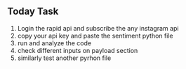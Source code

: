 ## Today Task

1.  Login the rapid api and subscribe the any instagram api 
2.  copy your api key and paste the sentiment python file
3.  run and analyze the code 
4.  check different inputs on payload section
5.  similarly test another pyrhon file
